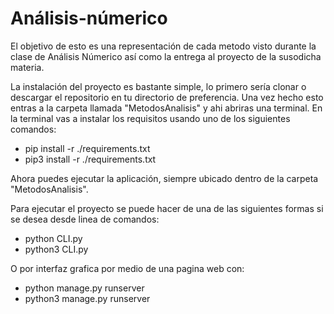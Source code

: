 # Análisis-númerico

El objetivo de esto es una representación de cada metodo visto durante la clase de Análisis Númerico
así como la entrega al proyecto de la susodicha materia.

La instalación del proyecto es bastante simple, lo primero sería clonar o descargar el repositorio en tu directorio de preferencia. 
Una vez hecho esto entras a la carpeta llamada "MetodosAnalisis" y ahi abriras una terminal. En la terminal vas a instalar los requisitos usando uno de los siguientes comandos: 
- pip install -r ./requirements.txt
- pip3 install -r ./requirements.txt

Ahora puedes ejecutar la aplicación, siempre ubicado dentro de la carpeta "MetodosAnalisis".

Para ejecutar el proyecto se puede hacer de una de las siguientes formas si se desea desde linea de comandos: 
- python CLI.py 
- python3 CLI.py

O por interfaz grafica por medio de una pagina web con:
- python manage.py runserver
- python3 manage.py runserver
